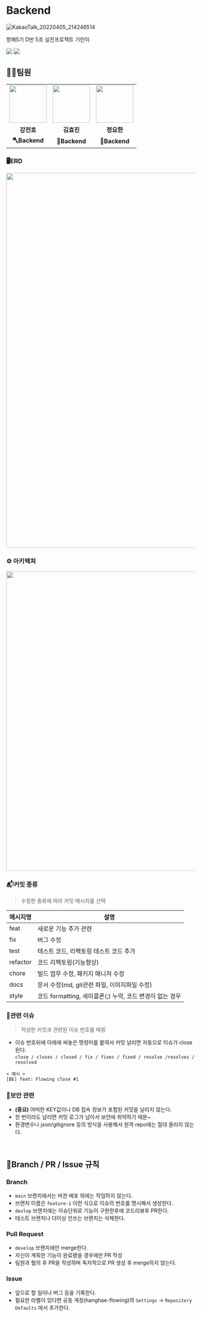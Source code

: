 # Backend

![KakaoTalk_20220405_214246514](https://user-images.githubusercontent.com/94155128/161756780-6a80aefe-9965-4a7f-9211-28cf3a0e9af8.png)



항해5기 D반 5조 실전프로젝트 기린이


 <image src="https://img.shields.io/website?down_message=DOWN&up_message=UP&label=server&url=http://52.79.220.93:8888/health"/>  
 <image src="https://img.shields.io/website?down_message=DOWN&up_message=UP&label=testServer&url=http://13.209.41.157"/>
<br>

## 🏄‍♂️팀원

<table>
  <tr>
    <td align="center"><a href="https://github.com/jeonbar2"><img src="https://avatars.githubusercontent.com/u/76610357?v=4" width="100px" /></a></td>
    <td align="center"><a href="https://github.com/HyoJinKin"><img src="https://avatars.githubusercontent.com/u/94884844?v=4" width="100px" /></a></td>
    <td align="center"><a href="https://github.com/John3210of"><img src="https://avatars.githubusercontent.com/u/94155128?v=4" width="100px" /></a></td>
  </tr>
  <tr>
    <td align="center"><b>강전호</b></td>
    <td align="center"><b>김효진</b></td>
    <td align="center"><b>정요한</b></td>
  </tr>
  <tr>
    <td align="center"><b>🪓Backend</b></td>
    <td align="center"><b>🔨Backend</b></td>
    <td align="center"><b>🔧Backend</b></td>
  </tr>
</table>

### 🖥️ERD
<img  width="1000" src = "https://user-images.githubusercontent.com/76610357/160750192-9845e9f7-ac26-4bd3-8c22-6b650680b9d4.PNG" />


### ⚙️ 아키텍쳐
<image width="800" src="https://user-images.githubusercontent.com/76610357/160749647-ba24cedc-c447-4628-9c6a-a7f92b87971b.png"/>

### 📬커밋 종류
> 수정한 종류에 따라 커밋 메시지를 선택

|메시지명|설명|
|---|---|
|feat|새로운 기능 추가 관련|
|fix|버그 수정|
|test|테스트 코드, 리팩토링 테스트 코드 추가|
|refactor|코드 리팩토링(기능향상)|
|chore|빌드 업무 수정, 패키지 매니저 수정|
|docs|문서 수정(md, git관련 파일, 이미지파일 수정)|
|style|코드 formatting, 세미콜론(;) 누락, 코드 변경이 없는 경우|

### 📢관련 이슈
> 작성한 커밋과 관련된 이슈 번호를 매핑

- 이슈 번호뒤에 아래에 써놓은 명령어를 붙여서 커밋 날리면 자동으로 이슈가 close 된다.   
`close / closes / closed / fix / fixes / fixed / resolve /resolves / resolved`
```
< 예시 >
[BE] feat: Flowing close #1
```

### 🔐보안 관련

- **(중요)** 어떠한 KEY값이나 DB 접속 정보가 포함된 커밋을 날리지 않는다.
- 한 번이라도 날리면 커밋 로그가 남아서 보안에 취약하기 때문~
- 환경변수나 json/gitignore 등의 방식을 사용해서 원격 repo에는 절대 올리지 않는다.

<br>

## 🌳Branch / PR / Issue 규칙

### Branch

- `main` 브랜치에서는 버젼 배포 외에는 작업하지 않는다.
- 브랜치 이름은 `feature-1` 이런 식으로 이슈의 번호를 명시해서 생성한다.
- `devlop` 브랜치에는 이슈단위로 기능이 구현한후에 코드리뷰후 PR한다.
- 테스트 브랜치나 더이상 안쓰는 브랜치는 삭제한다.

### Pull Request

- `develop` 브랜치에만 merge한다.
- 자신이 계획한 기능이 완료됐을 경우에만 PR 작성
- 팀원과 협의 후 PR을 작성하며 독자적으로 PR 생성 후 merge하지 않는다. 

### Issue

- 앞으로 할 일이나 버그 등을 기록한다.
- 필요한 라벨이 있다면 공동 계정(hanghae-flowing)의 `Settings` -> `Repository Defaults` 에서 추가한다.

<br>
